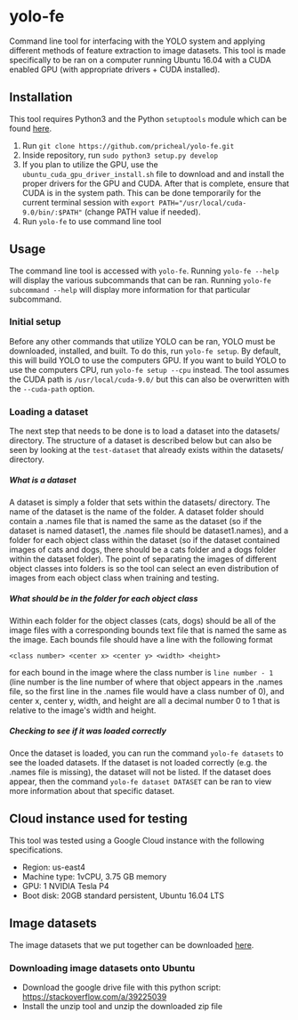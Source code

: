 # yolo-fe
Command line tool for interfacing with the YOLO system and applying different methods of feature extraction to image datasets. This tool is made specifically to be ran on a computer running Ubuntu 16.04 with a CUDA enabled GPU (with appropriate drivers + CUDA installed).

## Installation
This tool requires Python3 and the Python `setuptools` module which can be found [here](https://pypi.org/project/setuptools/).
1. Run `git clone https://github.com/pricheal/yolo-fe.git`
2. Inside repository, run `sudo python3 setup.py develop`
3. If you plan to utilize the GPU, use the `ubuntu_cuda_gpu_driver_install.sh` file to download and and install the proper drivers for the GPU and CUDA. After that is complete, ensure that CUDA is in the system path. This can be done temporarily for the current terminal session with `export PATH="/usr/local/cuda-9.0/bin/:$PATH"` (change PATH value if needed).
4. Run `yolo-fe` to use command line tool

## Usage
The command line tool is accessed with `yolo-fe`. Running `yolo-fe --help` will display the various subcommands that can be ran. Running `yolo-fe subcommand --help` will display more information for that particular subcommand.

### Initial setup
Before any other commands that utilize YOLO can be ran, YOLO must be downloaded, installed, and built. To do this, run `yolo-fe setup`. By default, this will build YOLO to use the computers GPU. If you want to build YOLO to use the computers CPU, run `yolo-fe setup --cpu` instead. The tool assumes the CUDA path is `/usr/local/cuda-9.0/` but this can also be overwritten with the `--cuda-path` option.

### Loading a dataset
The next step that needs to be done is to load a dataset into the datasets/ directory. The structure of a dataset is described below but can also be seen by looking at the `test-dataset` that already exists within the datasets/ directory.

##### What is a dataset
A dataset is simply a folder that sets within the datasets/ directory. The name of the dataset is the name of the folder. A dataset folder should contain a .names file that is named the same as the dataset (so if the dataset is named dataset1, the .names file should be dataset1.names), and a folder for each object class within the dataset (so if the dataset contained images of cats and dogs, there should be a cats folder and a dogs folder within the dataset folder). The point of separating the images of different object classes into folders is so the tool can select an even distribution of images from each object class when training and testing.

##### What should be in the folder for each object class
Within each folder for the object classes (cats, dogs) should be all of the image files with a corresponding bounds text file that is named the same as the image. Each bounds file should have a line with the following format
```
<class number> <center x> <center y> <width> <height>
```
for each bound in the image where the class number is `line number - 1` (line number is the line number of where that object appears in the .names file, so the first line in the .names file would have a class number of 0), and center x, center y, width, and height are all a decimal number 0 to 1 that is relative to the image's width and height.

##### Checking to see if it was loaded correctly
Once the dataset is loaded, you can run the command `yolo-fe datasets` to see the loaded datasets. If the dataset is not loaded correctly (e.g. the .names file is missing), the dataset will not be listed. If the dataset does appear, then the command `yolo-fe dataset DATASET` can be ran to view more information about that specific dataset.

## Cloud instance used for testing

This tool was tested using a Google Cloud instance with the following specifications.
* Region: us-east4
* Machine type: 1vCPU, 3.75 GB memory
* GPU: 1 NVIDIA Tesla P4
* Boot disk: 20GB standard persistent, Ubuntu 16.04 LTS

## Image datasets

The image datasets that we put together can be downloaded [here](https://drive.google.com/open?id=1uhpuzP3vex72wHmGUSVv8v8AkMeRUQEa).

### Downloading image datasets onto Ubuntu
* Download the google drive file with this python script: https://stackoverflow.com/a/39225039
* Install the unzip tool and unzip the downloaded zip file
